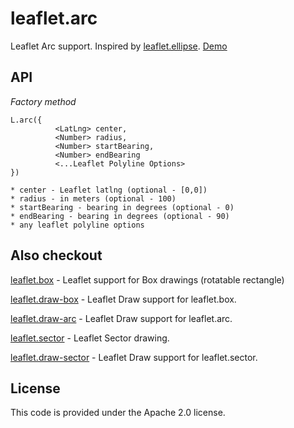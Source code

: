 # leaflet.arc
Leaflet Arc support. Inspired by [leaflet.ellipse](https://github.com/jdfergason/Leaflet.Ellipse). [Demo](https://jjwtay.github.io/leaflet.arc/)

## API

*Factory method*

    L.arc({
              <LatLng> center,
              <Number> radius,
              <Number> startBearing,
              <Number> endBearing
              <...Leaflet Polyline Options>
    })

    * center - Leaflet latlng (optional - [0,0])
    * radius - in meters (optional - 100)
    * startBearing - bearing in degrees (optional - 0)
    * endBearing - bearing in degrees (optional - 90)
    * any leaflet polyline options 

## Also checkout

[leaflet.box](https://github.com/jjwtay/leaflet.box) - Leaflet support for Box drawings (rotatable rectangle)

[leaflet.draw-box](https://github.com/jjwtay/leaflet.draw-box) - Leaflet Draw support for leaflet.box.

[leaflet.draw-arc](https://github.com/jjwtay/leaflet.draw-arc) - Leaflet Draw support for leaflet.arc.

[leaflet.sector](https://github.com/jjwtay/leaflet.sector) - Leaflet Sector drawing.

[leaflet.draw-sector](https://github.com/jjwtay/leaflet.draw-sector) - Leaflet Draw support for leaflet.sector.


## License

This code is provided under the Apache 2.0 license.
